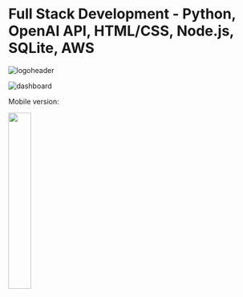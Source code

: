 # Full Stack Development - Python, OpenAI API, HTML/CSS, Node.js, SQLite, AWS
![logoheader](https://github.com/SophieBroderick/UnicornStudent/assets/71468832/a46fec3d-b60b-4f56-91cd-3ef6b682dfe2)

![dashboard](https://github.com/SophieBroderick/UnicornStudent/assets/71468832/4e54394e-c8ff-4bf8-b86c-b86d89c6a6be)

Mobile version:

<img src="https://github.com/SophieBroderick/UnicornStudent/assets/71468832/cbf2bf66-c619-4949-a87d-928cd235ddcb" width=30%>

